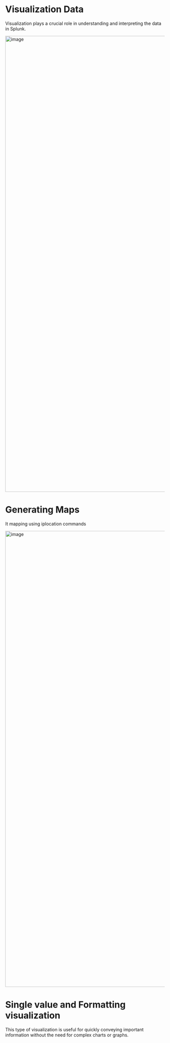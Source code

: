 # Visualization Data

Visualization plays a crucial role in understanding and interpreting the data in Splunk.

<img width="1439" alt="image" src="https://github.com/SantoshKumarP1412/Cybersecurity-Lab/assets/140537888/32d0c724-4a2b-4fca-88be-c799f936cc4a">

# Generating Maps

It mapping using iplocation commands

<img width="1439" alt="image" src="https://github.com/SantoshKumarP1412/Cybersecurity-Lab/assets/140537888/1e7a0993-12e2-454f-bdd3-b776d466b8fc">


# Single value and Formatting visualization

This type of visualization is useful for quickly conveying important information without the need for complex charts or graphs.

